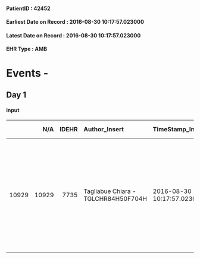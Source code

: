 
#### PatientID : 42452
#### Earliest Date on Record : 2016-08-30 10:17:57.023000
#### Latest Date on Record : 2016-08-30 10:17:57.023000
#### EHR Type : AMB

# Events - 

## Day 1

#### input
|       |    N/A |   IDEHR | Author_Insert                       | TimeStamp_Insert           | EHRType   |   PatientID |   IDDigitalSignDocument | persone_vicine   |   Unnamed: 0_x.1 |   IDANAMNESI_SOCIALE | Patient   | FamigliaAltro   | Paziente_T   | FamigliaAltro_T   |   Non_Rilevabile_x.1 | Note_Non_Rilevabile_x.1   | opt_Problemi   | chk_contr_sintomi   | opt_paziente_a   | opt_famiglia_a      | opt_adeguatezza   | opt_paziente_solo   | ds_note_con                                                                                                                                                                            | opt_presente_assente   | Presenza_minori   | Caregiver_principale   | opt_capacita   | opt_necessario   | opt_presente   | opt_risorse_ec   | opt_paziente_psi   | ds_note_prio                                                                                                                                   | opt_inv_civile   |   invalidita_perc | Needs     | Domestic partnership    | Fragility   | opt_disponibilita_f   | opt_indennita_acc   | opt_famiglia_psi   | opt_disponibilit_paz   |
|------:|-------:|--------:|:------------------------------------|:---------------------------|:----------|------------:|------------------------:|:-----------------|-----------------:|---------------------:|:----------|:----------------|:-------------|:------------------|---------------------:|:--------------------------|:---------------|:--------------------|:-----------------|:--------------------|:------------------|:--------------------|:---------------------------------------------------------------------------------------------------------------------------------------------------------------------------------------|:-----------------------|:------------------|:-----------------------|:---------------|:-----------------|:---------------|:-----------------|:-------------------|:-----------------------------------------------------------------------------------------------------------------------------------------------|:-----------------|------------------:|:----------|:------------------------|:------------|:----------------------|:--------------------|:-------------------|:-----------------------|
| 10929 |  10929 |    7735 | Tagliabue Chiara - TGLCHR84H50F704H | 2016-08-30 10:17:57.023000 | AMB       |       42452 |                  476020 | N/A              |             4047 |                 2622 | No#0      | Si#1            | No#0         | Parziale#2        |                    0 | NR                        | Si#1           | controllo sintomi#0 | Indefinite#2     | Sovradimensionate#0 | Si#1              | No#0                | La figlia Pierangela di 65 aa, il genero Edoardo di 64 aa e la nipote Chiara di 31 aa abitano nelle vicinanze e sono costantemente presenti al domicilio della paziente per assisterla | Presente#1             | No#0              | figli, genero e nipote | Adeguato#0     | No#0             | No#0           | Adeguate#1       | No#0               | I familiari vengono a colloquio inviati dal personale ospedaliero del PS che sconsiglia nuovi accessi in ospedale e invia alle cure palliative | Si#1             |               100 | Clinici#0 | Figli#2;Altri parenti#3 | psichica#2  | Da verificare#2       | Si#1                | No#0               | Da verificare#2        |


